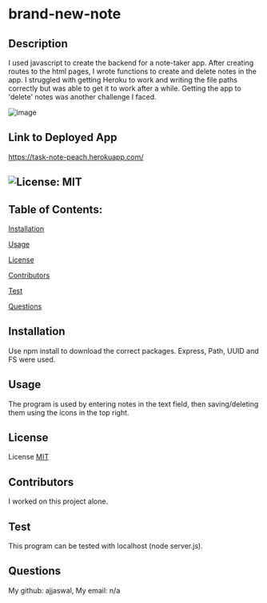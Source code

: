 # brand-new-note
  ## Description
  I used javascript to create the backend for a note-taker app. After creating routes to the html pages, I wrote functions to create and delete notes in the app. I struggled with getting Heroku to work and writing the file paths correctly but was able to get it to work after a while. Getting the app to 'delete' notes was another challenge I faced. 

  ![image](https://user-images.githubusercontent.com/102101481/173196576-b6cef4db-e4df-4126-8d98-fa02c0155402.png)

  ## Link to Deployed App

  https://task-note-peach.herokuapp.com/ 

  ## ![License: MIT](https://img.shields.io/badge/License-MIT-yellow.svg)
  
  ## Table of Contents:

  [Installation](#installation)

  [Usage](#usage)

  [License](#license)

  [Contributors](#contributors)

  [Test](#test)

  [Questions](#questions)
  
  ## Installation
  Use npm install to download the correct packages. Express, Path, UUID and FS were used.
  
  ## Usage
  The program is used by entering notes in the text field, then saving/deleting them using the icons in the top right.
  
  ## License

  License [MIT](https://choosealicense.com/licenses/mit/)
  
  ## Contributors
  I worked on this project alone.
  
  ## Test
  This program can be tested with localhost (node server.js).
  
  ## Questions
  My github: ajjaswal,
  My email: n/a